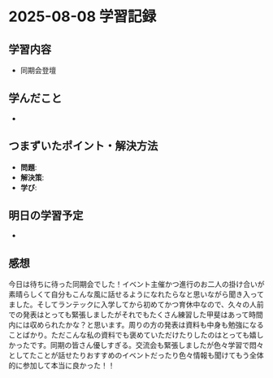 # 2025-08-08 学習記録

## 学習内容
- 同期会登壇

## 学んだこと
- 

## つまずいたポイント・解決方法
- **問題**:
- **解決策**:
- **学び**:

## 明日の学習予定
-

## 感想
今日は待ちに待った同期会でした！イベント主催かつ進行のお二人の掛け合いが素晴らしくて自分もこんな風に話せるようになれたらなと思いながら聞き入ってました。そしてランテックに入学してから初めてかつ育休中なので、久々の人前での発表はとっても緊張しましたがそれでもたくさん練習した甲斐はあって時間内には収められたかな？と思います。周りの方の発表は資料も中身も勉強になることばかり。ただこんな私の資料でも褒めていただけたりしたのはとっても嬉しかったです。同期の皆さん優しすぎる。交流会も緊張しましたが色々学習で悶々としてたことが話せたりおすすめのイベントだったり色々情報も聞けてもう全体的に参加して本当に良かった！！